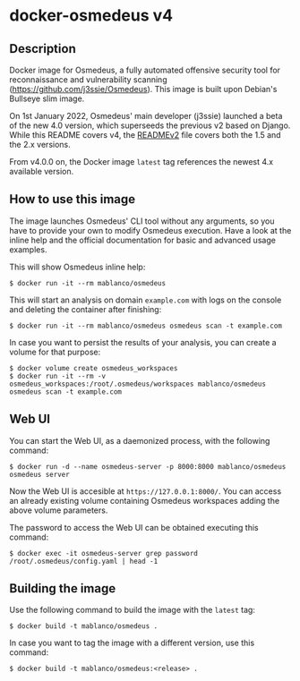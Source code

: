 # docker-osmedeus v4

## Description

Docker image for Osmedeus, a fully automated offensive security tool for reconnaissance and vulnerability scanning (<https://github.com/j3ssie/Osmedeus>). This image is built upon Debian's Bullseye slim image.

On 1st January 2022, Osmedeus' main developer (j3ssie) launched a beta of the new 4.0 version, which superseeds the previous v2 based on Django. While this README covers v4, the [READMEv2](READMEv2.md) file covers both the 1.5 and the 2.x versions.

From v4.0.0 on, the Docker image `latest` tag references the newest 4.x available version.

## How to use this image

The image launches Osmedeus' CLI tool without any arguments, so you have to provide your own to modify Osmedeus execution. Have a look at the inline help and the official documentation for basic and advanced usage examples.

This will show Osmedeus inline help:

    $ docker run -it --rm mablanco/osmedeus

This will start an analysis on domain `example.com` with logs on the console and deleting the container after finishing:

    $ docker run -it --rm mablanco/osmedeus osmedeus scan -t example.com

In case you want to persist the results of your analysis, you can create a volume for that purpose:

    $ docker volume create osmedeus_workspaces
    $ docker run -it --rm -v osmedeus_workspaces:/root/.osmedeus/workspaces mablanco/osmedeus osmedeus scan -t example.com

## Web UI

You can start the Web UI, as a daemonized process, with the following command:

    $ docker run -d --name osmedeus-server -p 8000:8000 mablanco/osmedeus osmedeus server

Now the Web UI is accesible at `https://127.0.0.1:8000/`. You can access an already existing volume containing Osmedeus workspaces adding the above volume parameters.

The password to access the Web UI can be obtained executing this command:

    $ docker exec -it osmedeus-server grep password /root/.osmedeus/config.yaml | head -1

## Building the image

Use the following command to build the image with the `latest` tag:

    $ docker build -t mablanco/osmedeus .

In case you want to tag the image with a different version, use this command:

    $ docker build -t mablanco/osmedeus:<release> .
